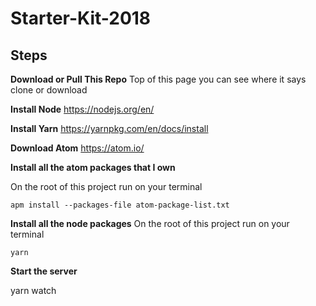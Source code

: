 # Starter-Kit-2018

**Steps**
---------

**Download or Pull This Repo**
	Top of this page you can see where it says clone or download

 **Install Node**
	https://nodejs.org/en/

**Install Yarn**
	https://yarnpkg.com/en/docs/install

**Download Atom**
	https://atom.io/

**Install all the atom packages that I own**

On the root of this project run on your terminal

    apm install --packages-file atom-package-list.txt

 **Install all the node packages**
On the root of this project run on your terminal


    yarn


**Start the server**

  yarn watch
